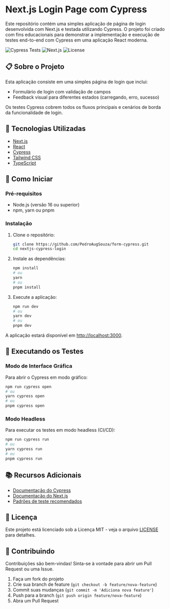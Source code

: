 # Next.js Login Page com Cypress

Este repositório contém uma simples aplicação de página de login desenvolvida com Next.js e testada utilizando Cypress. O projeto foi criado com fins educacionais para demonstrar a implementação e execução de testes end-to-end com Cypress em uma aplicação React moderna.

![Cypress Tests](https://img.shields.io/badge/cypress-tests-brightgreen.svg)
![Next.js](https://img.shields.io/badge/Next.js-v15-blue)
![License](https://img.shields.io/badge/license-MIT-green)

## 📋 Sobre o Projeto

Esta aplicação consiste em uma simples página de login que inclui:

- Formulário de login com validação de campos
- Feedback visual para diferentes estados (carregando, erro, sucesso)

Os testes Cypress cobrem todos os fluxos principais e cenários de borda da funcionalidade de login.

## 🚀 Tecnologias Utilizadas

- [Next.js](https://nextjs.org/)
- [React](https://reactjs.org/)
- [Cypress](https://www.cypress.io/)
- [Tailwind CSS](https://tailwindcss.com/)
- [TypeScript](https://www.typescriptlang.org/)



## 🏁 Como Iniciar

### Pré-requisitos

- Node.js (versão 16 ou superior)
- npm, yarn ou pnpm

### Instalação

1. Clone o repositório:
   ```bash
   git clone https://github.com/PedroAugSouza/form-cypress.git
   cd nextjs-cypress-login
   ```

2. Instale as dependências:
   ```bash
   npm install
   # ou
   yarn
   # ou
   pnpm install
   ```

3. Execute a aplicação:
   ```bash
   npm run dev
   # ou
   yarn dev
   # ou
   pnpm dev
   ```

A aplicação estará disponível em [http://localhost:3000](http://localhost:3000).

## 🧪 Executando os Testes

### Modo de Interface Gráfica

Para abrir o Cypress em modo gráfico:

```bash
npm run cypress open
# ou
yarn cypress open
# ou
pnpm cypress open
```

### Modo Headless

Para executar os testes em modo headless (CI/CD):

```bash
npm run cypress run
# ou
yarn cypress run
# ou
pnpm cypress run
```


## 📚 Recursos Adicionais

- [Documentação do Cypress](https://docs.cypress.io/)
- [Documentação do Next.js](https://nextjs.org/docs)
- [Padrões de teste recomendados](https://docs.cypress.io/guides/references/best-practices)

## 📄 Licença

Este projeto está licenciado sob a Licença MIT - veja o arquivo [LICENSE](LICENSE) para detalhes.

## 🤝 Contribuindo

Contribuições são bem-vindas! Sinta-se à vontade para abrir um Pull Request ou uma Issue.

1. Faça um fork do projeto
2. Crie sua branch de feature (`git checkout -b feature/nova-feature`)
3. Commit suas mudanças (`git commit -m 'Adiciona nova feature'`)
4. Push para a branch (`git push origin feature/nova-feature`)
5. Abra um Pull Request

